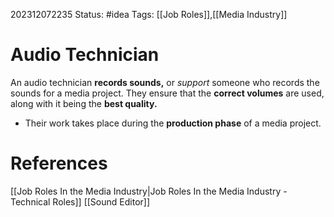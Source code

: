 202312072235
Status: #idea
Tags: [[Job Roles]],[[Media Industry]]

# Audio Technician

An audio technician **records sounds,** or *support* someone who records the sounds for a media project. They ensure that the **correct volumes** are used, along with it being the **best quality.**

- Their work takes place during the **production phase** of a media project.

# **References**

[[Job Roles In the Media Industry|Job Roles In the Media Industry - Technical Roles]]
[[Sound Editor]]